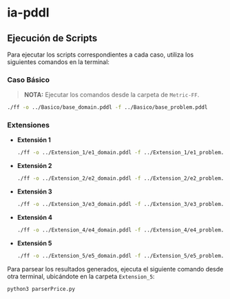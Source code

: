# ia-pddl

## Ejecución de Scripts

Para ejecutar los scripts correspondientes a cada caso, utiliza los siguientes comandos en la terminal:

### Caso Básico

> **NOTA:** Ejecutar los comandos desde la carpeta de `Metric-FF`.

```bash
./ff -o ../Basico/base_domain.pddl -f ../Basico/base_problem.pddl
```

### Extensiones

- **Extensión 1**
    ```bash
    ./ff -o ../Extension_1/e1_domain.pddl -f ../Extension_1/e1_problem.pddl
    ```

- **Extensión 2**
    ```bash
    ./ff -o ../Extension_2/e2_domain.pddl -f ../Extension_2/e2_problem.pddl
    ```

- **Extensión 3**
    ```bash
    ./ff -o ../Extension_3/e3_domain.pddl -f ../Extension_3/e3_problem.pddl
    ```

- **Extensión 4**
    ```bash
    ./ff -o ../Extension_4/e4_domain.pddl -f ../Extension_4/e4_problem.pddl
    ```

- **Extensión 5**
    ```bash
    ./ff -o ../Extension_5/e5_domain.pddl -f ../Extension_5/e5_problem.pddl -O > ../Extension_5/last_result.out
    ```
    
Para parsear los resultados generados, ejecuta el siguiente comando desde otra terminal, ubicándote en la carpeta `Extension_5`:

```bash
python3 parserPrice.py
```

